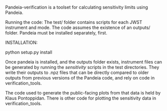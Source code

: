 Pandeia-verification is a toolset for calculating sensitivity limits using Pandeia. 

Running the code:
The test/ folder contains scripts for each JWST instrument and mode. The code assumes the existence of an outputs/ folder. Pandeia must be installed 
separately, first.

INSTALLATION:

python setup.py install


Once pandeia is installed, and the outputs folder exists, instrument files can be generated by running the *_sensitivity_* scripts in the test 
directories. They write their outputs to .npz files that can be directly compared to older outputs from previous versions of the Pandeia 
code, and rely on code in verification_tools.

The code used to generate the public-facing plots from that data is held by Klaus Pontoppidan.
There is other code for plotting the sensitivity data in verification_tools.

